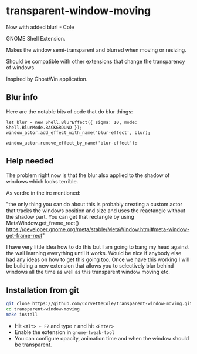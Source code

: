 # transparent-window-moving
Now with added blur! - Cole

GNOME Shell Extension. 

Makes the window semi-transparent and blurred when moving or resizing.

Should be compatible with other extensions that change the transparency of windows.

Inspired by GhostWin application.

## Blur info
Here are the notable bits of code that do blur things:

```
let blur = new Shell.BlurEffect({ sigma: 10, mode: Shell.BlurMode.BACKGROUND });
window_actor.add_effect_with_name('blur-effect', blur); 
  
window_actor.remove_effect_by_name('blur-effect');
```

## Help needed
The problem right now is that the blur also applied to the shadow of windows which looks terrible.

As verdre in the irc mentioned:

"the only thing you can do about this is probably creating a custom actor that tracks the windows position and size and uses the reactangle without the shadow part. You can get that rectangle by using MetaWindow.get_frame_rect() https://developer.gnome.org/meta/stable/MetaWindow.html#meta-window-get-frame-rect"

I have very little idea how to do this but I am going to bang my head against the wall learning everything until it works. Would be nice if anybody else had any ideas on how to get this going too. Once we have this working I will be building a new extension that allows you to selectively blur behind windows all the time as well as this transparent window moving etc.

## Installation from git
```bash
git clone https://github.com/CorvetteCole/transparent-window-moving.git
cd transparent-window-moving
make install
```
* Hit ```<Alt> + F2``` and type ```r``` and hit ```<Enter>```
* Enable the extension in ```gnome-tweak-tool```
* You can configure opacity, animation time and when the window should be transparent. 
